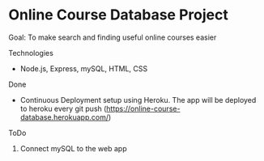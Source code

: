 # Online Course Database Project

Goal: To make search and finding useful online courses easier 

Technologies 
- Node.js, Express, mySQL, HTML, CSS

Done

- Continuous Deployment setup using Heroku. The app will be deployed to heroku
every git push (https://online-course-database.herokuapp.com/)

ToDo

1. Connect mySQL to the web app

